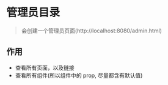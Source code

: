 # 管理员目录
> 会创建一个管理员页面(http://localhost:8080/admin.html)

## 作用
+ 查看所有页面，以及链接
+ 查看所有组件(所以组件中的 prop, 尽量都含有默认值)
